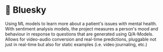 # 🌅 Bluesky
Using ML models to learn more about a patient's issues with mental health. With sentiment analysis models, the project measures a person's mood and behaviour in response to questions that are generated using Q/A-Models. Allows for video-audio conversion and real-time predictions, pluggable not just in real-time but also for static examples (i.e. video journaling, etc.)
